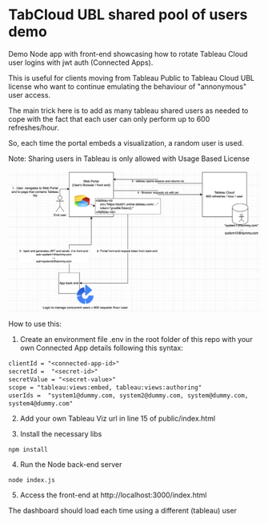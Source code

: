 # TabCloud UBL shared pool of users demo
 
 Demo Node app with front-end showcasing how to rotate Tableau Cloud user logins with jwt auth (Connected Apps).

 This is useful for clients moving from Tableau Public to Tableau Cloud UBL license who want to continue emulating the behaviour of "annonymous" user access. 
 
 The main trick here is to add as many tableau shared users as needed to cope with the fact that each user can only perform up to 600 refreshes/hour.

 So, each time the portal embeds a visualization, a random user is used. 

 Note: Sharing users in Tableau is only allowed with Usage Based License 

 ![Alt text](architecture.png?raw=true)

How to use this:

1) Create an environment file .env in the root folder of this repo with your own Connected App details following this syntax:
```
clientId = "<connected-app-id>"
secretId =  "<secret-id>"
secretValue = "<secret-value>"
scope = "tableau:views:embed, tableau:views:authoring"
userIds =  "system1@dummy.com, system2@dummy.com, system@dummy.com, system4@dummy.com" 
```
2) Add your own Tableau Viz url in line 15 of public/index.html

3) Install the necessary libs 
```
npm install
```

4) Run the Node back-end server
```
node index.js
```

5) Access the front-end at http://localhost:3000/index.html

The dashboard should load each time using a different (tableau) user 
      
